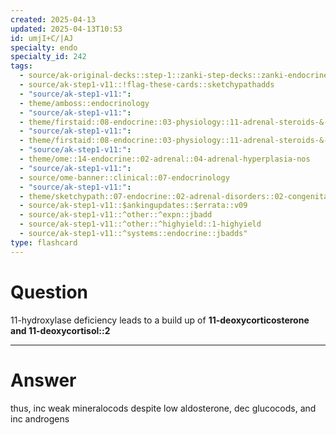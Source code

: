 ```yaml
---
created: 2025-04-13
updated: 2025-04-13T10:53
id: umjI+C/|AJ
specialty: endo
specialty_id: 242
tags:
  - source/ak-original-decks::step-1::zanki-step-decks::zanki-endocrine::endocrine-pathology
  - source/ak-step1-v11::!flag-these-cards::sketchypathadds
  - "source/ak-step1-v11:": 
  - theme/amboss::endocrinology
  - "source/ak-step1-v11:": 
  - theme/firstaid::08-endocrine::03-physiology::11-adrenal-steroids-&-congenital-adrenal-hyperplasia
  - "source/ak-step1-v11:": 
  - theme/firstaid::08-endocrine::03-physiology::11-adrenal-steroids-&-congenital-adrenal-hyperplasia::11-hydroxylase::deficiency
  - "source/ak-step1-v11:": 
  - theme/ome::14-endocrine::02-adrenal::04-adrenal-hyperplasia-nos
  - "source/ak-step1-v11:": 
  - source/ome-banner::clinical::07-endocrinology
  - "source/ak-step1-v11:": 
  - theme/sketchypath::07-endocrine::02-adrenal-disorders::02-congenital-adrenal-hyperplasia-(cah)
  - source/ak-step1-v11::$ankingupdates::$errata::v09
  - source/ak-step1-v11::^other::^expn::jbadd
  - source/ak-step1-v11::^other::^highyield::1-highyield
  - source/ak-step1-v11::^systems::endocrine::jbadds"
type: flashcard
---
```


# Question
11-hydroxylase deficiency leads to a build up of **11-deoxycorticosterone and 11-deoxycortisol::2**

---

# Answer
thus, inc weak mineralocods despite low aldosterone, dec glucocods, and inc androgens